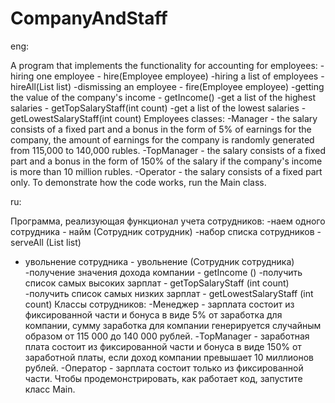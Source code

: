 # CompanyAndStaff

eng:

A program that implements the functionality for accounting for employees:
-hiring one employee - hire(Employee employee)
-hiring a list of employees - hireAll(List<Employee> list)
-dismissing an employee - fire(Employee employee)
-getting the value of the company's income - getIncome()
-get a list of the highest salaries - getTopSalaryStaff(int count)
-get a list of the lowest salaries - getLowestSalaryStaff(int count)
Employees classes:
-Manager - the salary consists of a fixed part and a bonus in the form of 5% of earnings for the company,
the amount of earnings for the company is randomly generated from 115,000 to 140,000 rubles.
-TopManager - the salary consists of a fixed part and a bonus in the form of 150% of the salary if the company's income is more than 10 million rubles.
-Operator - the salary consists of a fixed part only.
To demonstrate how the code works, run the Main class.

ru:

Программа, реализующая функционал учета сотрудников:
-наем одного сотрудника - найм (Сотрудник сотрудник)
-набор списка сотрудников - serveAll (List <Employee> list)
- увольнение сотрудника - увольнение (Сотрудник сотрудника)
-получение значения дохода компании - getIncome ()
-получить список самых высоких зарплат - getTopSalaryStaff (int count)
-получить список самых низких зарплат - getLowestSalaryStaff (int count)
Классы сотрудников:
-Менеджер - зарплата состоит из фиксированной части и бонуса в виде 5% от заработка для компании,
сумму заработка для компании генерируется случайным образом от 115 000 до 140 000 рублей.
-TopManager - заработная плата состоит из фиксированной части и бонуса в виде 150% от заработной платы, если доход компании превышает 10 миллионов рублей.
-Оператор - зарплата состоит только из фиксированной части.
Чтобы продемонстрировать, как работает код, запустите класс Main.